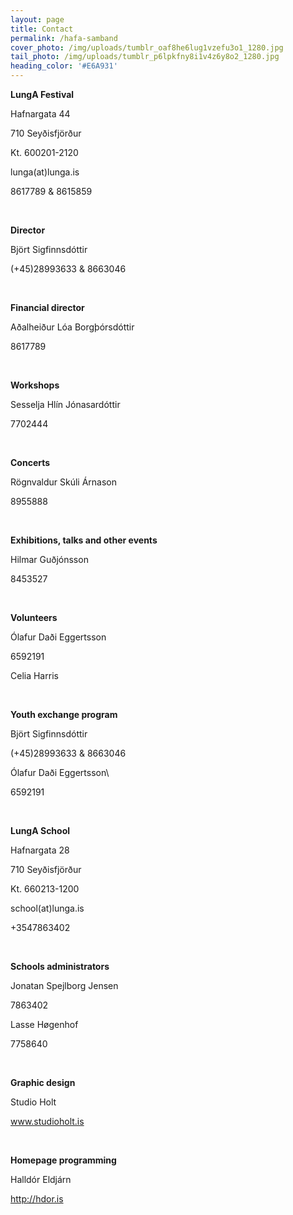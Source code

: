```yaml
---
layout: page
title: Contact
permalink: /hafa-samband
cover_photo: /img/uploads/tumblr_oaf8he6lug1vzefu3o1_1280.jpg
tail_photo: /img/uploads/tumblr_p6lpkfny8i1v4z6y8o2_1280.jpg
heading_color: '#E6A931'
---
```

**LungA Festival**

Hafnargata 44

710 Seyðisfjörður

Kt. 600201-2120

lunga(at)lunga.is

8617789 & 8615859

<br>

**Director**

Björt Sigfinnsdóttir

(+45)28993633 & 8663046

<br>

**Financial director**

Aðalheiður Lóa Borgþórsdóttir

8617789

<br>

**Workshops**

Sesselja Hlín Jónasardóttir

7702444

<br>

**Concerts**

Rögnvaldur Skúli Árnason

8955888

<br>

**Exhibitions, talks and other events**

Hilmar Guðjónsson

8453527

<br>

**Volunteers**

Ólafur Daði Eggertsson

6592191

Celia Harris

<br>

**Youth exchange program**

Björt Sigfinnsdóttir

(+45)28993633 & 8663046

Ólafur Daði Eggertsson\

6592191

<br>

**LungA School**

Hafnargata 28

710 Seyðisfjörður

Kt. 660213-1200

school(at)lunga.is

+3547863402

<br> 

**Schools administrators**

Jonatan Spejlborg Jensen

7863402

Lasse Høgenhof

7758640

<br>

**Graphic design**

Studio Holt

www.studioholt.is

<br>

**Homepage programming**

Halldór Eldjárn

http://hdor.is
